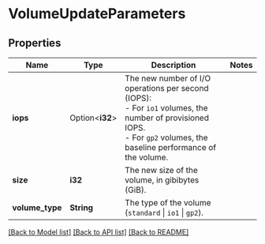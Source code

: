 # VolumeUpdateParameters

## Properties

Name | Type | Description | Notes
------------ | ------------- | ------------- | -------------
**iops** | Option<**i32**> | The new number of I/O operations per second (IOPS):<br /> - For `io1` volumes, the number of provisioned IOPS.<br /> - For `gp2` volumes, the baseline performance of the volume. | 
**size** | **i32** | The new size of the volume, in gibibytes (GiB). | 
**volume_type** | **String** | The type of the volume (`standard` \\| `io1` \\| `gp2`). | 

[[Back to Model list]](../README.md#documentation-for-models) [[Back to API list]](../README.md#documentation-for-api-endpoints) [[Back to README]](../README.md)


